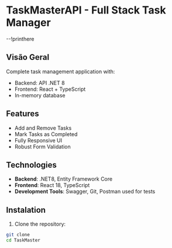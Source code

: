 # TaskMasterAPI - Full Stack Task Manager

--!printhere

## Visão Geral
Complete task management application with:
- Backend: API .NET 8
- Frontend: React + TypeScript
- In-memory database

## Features
- Add and Remove Tasks
- Mark Tasks as Completed
- Fully Responsive UI
- Robust Form Validation

## Technologies
- **Backend**: .NET8, Entity Framework Core
- **Frontend**: React 18, TypeScript
- **Development Tools**: Swagger, Git, Postman used for tests

## Instalation
1. Clone the repository:
```bash
git clone
cd TaskMaster
